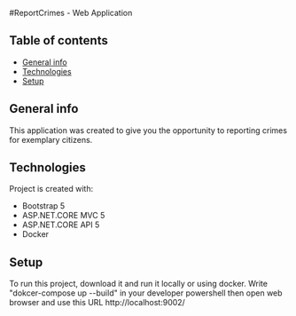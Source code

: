 #ReportCrimes - Web Application

## Table of contents
* [General info](#general-info)
* [Technologies](#technologies)
* [Setup](#setup)

## General info
This application was created to give you the opportunity to reporting crimes for exemplary citizens.
	
## Technologies
Project is created with:
* Bootstrap 5
* ASP.NET.CORE MVC 5
* ASP.NET.CORE API 5
* Docker
	
## Setup
To run this project, download it and run it locally or using docker.
Write "dokcer-compose up --build" in your developer powershell then open web browser and use this URL
http://localhost:9002/



